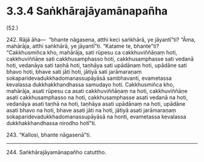# 3.3.4 Saṅkhārajāyamānapañha

(52.)

242\. Rājā āha—  “bhante nāgasena, atthi keci saṅkhārā, ye jāyantī”ti? “Āma, mahārāja, atthi saṅkhārā, ye jāyantī”ti. “Katame te, bhante”ti? “Cakkhusmiñca kho, mahārāja, sati rūpesu ca cakkhuviññāṇaṃ hoti, cakkhuviññāṇe sati cakkhusamphasso hoti, cakkhusamphasse sati vedanā hoti, vedanāya sati taṇhā hoti, taṇhāya sati upādānaṃ hoti, upādāne sati bhavo hoti, bhave sati jāti hoti, jātiyā sati jarāmaraṇaṃ sokaparidevadukkhadomanassupāyāsā sambhavanti, evametassa kevalassa dukkhakkhandhassa samudayo hoti. Cakkhusmiñca kho, mahārāja, asati rūpesu ca asati cakkhuviññāṇaṃ na hoti, cakkhuviññāṇe asati cakkhusamphasso na hoti, cakkhusamphasse asati vedanā na hoti, vedanāya asati taṇhā na hoti, taṇhāya asati upādānaṃ na hoti, upādāne asati bhavo na hoti, bhave asati jāti na hoti, jātiyā asati jarāmaraṇaṃ sokaparidevadukkhadomanassupāyāsā na honti, evametassa kevalassa dukkhakkhandhassa nirodho hotī”ti.

243\. “Kallosi, bhante nāgasenā”ti.

---

244\. Saṅkhārajāyamānapañho catuttho.
